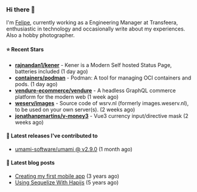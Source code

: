### Hi there 👋

I'm [Felipe](https://felipe.im), currently working as a Engineering Manager at Transfeera, enthusiastic in technology and occasionally write about my experiences. Also a hobby photographer.

#### ⭐ Recent Stars
- **[rajnandan1/kener](https://github.com/rajnandan1/kener)** - Kener is a Modern Self hosted Status Page, batteries included (1 day ago)
- **[containers/podman](https://github.com/containers/podman)** - Podman: A tool for managing OCI containers and pods. (1 day ago)
- **[vendure-ecommerce/vendure](https://github.com/vendure-ecommerce/vendure)** - A headless GraphQL commerce platform for the modern web (1 week ago)
- **[weserv/images](https://github.com/weserv/images)** - Source code of wsrv.nl (formerly images.weserv.nl), to be used on your own server(s). (2 weeks ago)
- **[jonathanpmartins/v-money3](https://github.com/jonathanpmartins/v-money3)** - Vue3 currency input/directive mask (2 weeks ago)

#### 🚀 Latest releases I've contributed to


- [umami-software/umami @ v2.9.0](https://github.com/umami-software/umami/releases/tag/v2.9.0) (1 month ago)

#### 📄 Latest blog posts
- [Creating my first mobile app](https://felipe.im/posts/creating-my-first-mobile-app/) (3 years ago)
- [Using Sequelize With Hapijs](https://felipe.im/posts/using-sequelize-with-hapijs/) (5 years ago)